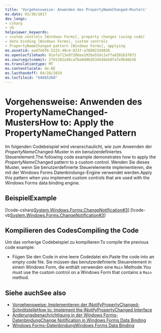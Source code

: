 ```yaml
---
title: 'Vorgehensweise: Anwenden des PropertyNameChanged-Musters'
ms.date: 03/30/2017
dev_langs:
- csharp
- vb
helpviewer_keywords:
- custom controls [Windows Forms], property changes (using code)
- data binding [Windows Forms], custom controls
- PropertyNameChanged pattern [Windows Forms], applying
ms.assetid: aa47ddf6-5223-40c4-833f-a78992194836
ms.openlocfilehash: 01afa713e97206ea192ba55dc2affad20163f872
ms.sourcegitcommit: 2701302a99cafbe0d86d53d540eb0fa7e9b46b36
ms.translationtype: MT
ms.contentlocale: de-DE
ms.lasthandoff: 04/28/2019
ms.locfileid: "64665260"
---
```

# <a name="how-to-apply-the-propertynamechanged-pattern"></a><span data-ttu-id="aaa07-102">Vorgehensweise: Anwenden des PropertyNameChanged-Musters</span><span class="sxs-lookup"><span data-stu-id="aaa07-102">How to: Apply the PropertyNameChanged Pattern</span></span>
<span data-ttu-id="aaa07-103">Im folgenden Codebeispiel wird veranschaulicht, wie zum Anwenden der *PropertyName*Changed-Muster in ein benutzerdefiniertes Steuerelement.</span><span class="sxs-lookup"><span data-stu-id="aaa07-103">The following code example demonstrates how to apply the *PropertyName*Changed pattern to a custom control.</span></span> <span data-ttu-id="aaa07-104">Wenden Sie dieses Muster, wenn Sie benutzerdefinierte Steuerelemente implementieren, die mit der Windows Forms Datenbindungs-Engine verwendet werden.</span><span class="sxs-lookup"><span data-stu-id="aaa07-104">Apply this pattern when you implement custom controls that are used with the Windows Forms data binding engine.</span></span>  
  
## <a name="example"></a><span data-ttu-id="aaa07-105">Beispiel</span><span class="sxs-lookup"><span data-stu-id="aaa07-105">Example</span></span>  
 [!code-csharp[System.Windows.Forms.ChangeNotification#3](~/samples/snippets/csharp/VS_Snippets_Winforms/System.Windows.Forms.ChangeNotification/CS/Form1.cs#3)]
 [!code-vb[System.Windows.Forms.ChangeNotification#3](~/samples/snippets/visualbasic/VS_Snippets_Winforms/System.Windows.Forms.ChangeNotification/VB/Form1.vb#3)]  
  
## <a name="compiling-the-code"></a><span data-ttu-id="aaa07-106">Kompilieren des Codes</span><span class="sxs-lookup"><span data-stu-id="aaa07-106">Compiling the Code</span></span>  
 <span data-ttu-id="aaa07-107">Um das vorherige Codebeispiel zu kompilieren:</span><span class="sxs-lookup"><span data-stu-id="aaa07-107">To compile the previous code example:</span></span>  
  
- <span data-ttu-id="aaa07-108">Fügen Sie den Code in eine leere Codedatei ein.</span><span class="sxs-lookup"><span data-stu-id="aaa07-108">Paste the code into an empty code file.</span></span> <span data-ttu-id="aaa07-109">Sie müssen das benutzerdefinierte Steuerelement in einem Windows Form, die enthält verwenden eine `Main` Methode.</span><span class="sxs-lookup"><span data-stu-id="aaa07-109">You must use the custom control on a Windows Form that contains a `Main` method.</span></span>  
  
## <a name="see-also"></a><span data-ttu-id="aaa07-110">Siehe auch</span><span class="sxs-lookup"><span data-stu-id="aaa07-110">See also</span></span>

- [<span data-ttu-id="aaa07-111">Vorgehensweise: Implementieren der INotifyPropertyChanged-Schnittstelle</span><span class="sxs-lookup"><span data-stu-id="aaa07-111">How to: Implement the INotifyPropertyChanged Interface</span></span>](how-to-implement-the-inotifypropertychanged-interface.md)
- [<span data-ttu-id="aaa07-112">Änderungsbenachrichtigung in der Windows Forms-Datenbindung</span><span class="sxs-lookup"><span data-stu-id="aaa07-112">Change Notification in Windows Forms Data Binding</span></span>](change-notification-in-windows-forms-data-binding.md)
- [<span data-ttu-id="aaa07-113">Windows Forms-Datenbindung</span><span class="sxs-lookup"><span data-stu-id="aaa07-113">Windows Forms Data Binding</span></span>](windows-forms-data-binding.md)
